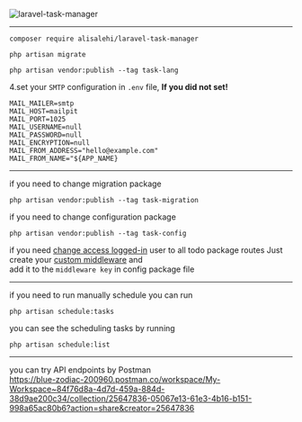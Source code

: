 ![laravel-task-manager](https://github.com/alisalehi1380/laravel-task-manager/assets/111766206/fcc699b8-59b1-447f-a655-865e68cd6d82)

<hr/>

```
composer require alisalehi/laravel-task-manager
```

```
php artisan migrate
```

```
php artisan vendor:publish --tag task-lang
```

4.set your `SMTP` configuration in `.env` file, <b> If you did not set! </b>
```
MAIL_MAILER=smtp
MAIL_HOST=mailpit
MAIL_PORT=1025
MAIL_USERNAME=null
MAIL_PASSWORD=null
MAIL_ENCRYPTION=null
MAIL_FROM_ADDRESS="hello@example.com"
MAIL_FROM_NAME="${APP_NAME}
```

<hr/>

if you need to change migration package </br>
```
php artisan vendor:publish --tag task-migration
```

if you need to change configuration package </br>
```
php artisan vendor:publish --tag task-config
```

if you need <ins>change access logged-in</ins> user to all todo package routes Just create your <ins>custom middleware</ins> and </br> 
add it to the ```middleware key``` in config package file </br>

<hr/>

if you need to run manually schedule you can run </br>
```
php artisan schedule:tasks
```

you can see the scheduling tasks by running </br>
```
php artisan schedule:list
```

<hr/>

you can try API endpoints by Postman </br>
https://blue-zodiac-200960.postman.co/workspace/My-Workspace~84f76d8a-4d7d-459a-884d-38d9ae200c34/collection/25647836-05067e13-61e3-4b16-b151-998a65ac80b6?action=share&creator=25647836



